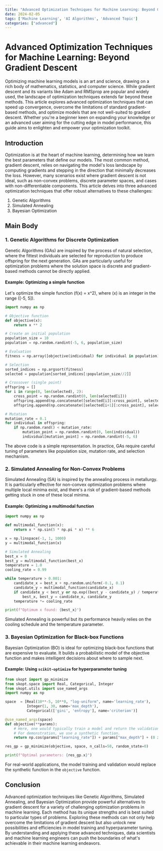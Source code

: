 ```yaml
---
title: "Advanced Optimization Techniques for Machine Learning: Beyond Gradient Descent"
date: 2024-02-05
tags: ['Machine Learning', 'AI Algorithms', 'Advanced Topic']
categories: ["advanced"]
---
```



# Advanced Optimization Techniques for Machine Learning: Beyond Gradient Descent

Optimizing machine learning models is an art and science, drawing on a rich body of mathematics, statistics, and computer science. While gradient descent and its variants like Adam and RMSprop are popular and widely used, the landscape of optimization techniques extends far beyond these methods. This article explores advanced optimization techniques that can speed up convergence, overcome the limitations of standard gradient-based methods, and optimize models that are not well-suited to gradient descent. Whether you're a beginner keen on expanding your knowledge or an advanced user aiming for the cutting edge in model performance, this guide aims to enlighten and empower your optimization toolkit.

## Introduction

Optimization is at the heart of machine learning, determining how we learn the best parameters that define our models. The most common method, gradient descent, relies on navigating the model's loss landscape by computing gradients and stepping in the direction that minimally decreases the loss. However, many scenarios exist where gradient descent is not ideal, such as non-convex problems, discrete parameter spaces, and cases with non-differentiable components. This article delves into three advanced optimization techniques that offer robust alternatives to these challenges:

1. Genetic Algorithms
2. Simulated Annealing
3. Bayesian Optimization

## Main Body

### 1. Genetic Algorithms for Discrete Optimization

Genetic Algorithms (GAs) are inspired by the process of natural selection, where the fittest individuals are selected for reproduction to produce offspring for the next generation. GAs are particularly useful for optimization problems where the solution space is discrete and gradient-based methods cannot be directly applied.

#### Example: Optimizing a simple function

Let's optimize the simple function \(f(x) = x^2\), where \(x\) is an integer in the range \([-5, 5]\).

```python
import numpy as np

# Objective function
def objective(x):
    return x ** 2

# Create an initial population
population_size = 10
population = np.random.randint(-5, 6, population_size)

# Evaluation
fitness = np.array([objective(individual) for individual in population])

# Selection
sorted_indices = np.argsort(fitness)
selected = population[sorted_indices[:population_size//2]]

# Crossover (single point)
offspring = []
for i in range(0, len(selected), 2):
    cross_point = np.random.randint(0, len(selected[i]))
    offspring.append(np.concatenate([selected[i][:cross_point], selected[i+1][cross_point:]]))
    offspring.append(np.concatenate([selected[i+1][:cross_point], selected[i][cross_point:]]))

# Mutation
mutation_rate = 0.1
for individual in offspring:
    if np.random.rand() < mutation_rate:
        mutation_point = np.random.randint(0, len(individual))
        individual[mutation_point] = np.random.randint(-5, 6)
```

The above code is a simple representation. In practice, GAs require careful tuning of parameters like population size, mutation rate, and selection mechanism.

### 2. Simulated Annealing for Non-Convex Problems

Simulated Annealing (SA) is inspired by the annealing process in metallurgy. It is particularly effective for non-convex optimization problems where multiple local minima exist, and there's a risk of gradient-based methods getting stuck in one of these local minima.

#### Example: Optimizing a multimodal function

```python
import numpy as np

def multimodal_function(x):
    return x * np.sin(5 * np.pi * x) ** 6

x = np.linspace(-1, 1, 1000)
y = multimodal_function(x)

# Simulated Annealing
best_x = 0
best_y = multimodal_function(best_x)
temperature = 1.0
cooling_rate = 0.99

while temperature > 0.001:
    candidate_x = best_x + np.random.uniform(-0.1, 0.1)
    candidate_y = multimodal_function(candidate_x)
    if candidate_y < best_y or np.exp((best_y - candidate_y) / temperature) > np.random.rand():
        best_x, best_y = candidate_x, candidate_y
    temperature *= cooling_rate

print(f"Optimum x found: {best_x}")
```

Simulated Annealing is powerful but its performance heavily relies on the cooling schedule and the temperature parameter.

### 3. Bayesian Optimization for Black-box Functions

Bayesian Optimization (BO) is ideal for optimizing black-box functions that are expensive to evaluate. It builds a probabilistic model of the objective function and makes intelligent decisions about where to sample next.

#### Example: Using `scikit-optimize` for hyperparameter tuning

```python
from skopt import gp_minimize
from skopt.space import Real, Categorical, Integer
from skopt.utils import use_named_args
import numpy as np

space  = [Real(10**-5, 10**0, "log-uniform", name='learning_rate'),
          Integer(1, 30, name='max_depth'),
          Categorical(['gini', 'entropy'], name='criterion')]

@use_named_args(space)
def objective(**params):
    # Here, one would typically train a model and return the validation error.
    # For demonstration, we use a synthetic function.
    return np.cos(params["learning_rate"]) + params["max_depth"] + (0 if params["criterion"] == "gini" else 1)

res_gp = gp_minimize(objective, space, n_calls=50, random_state=0)

print(f"Optimal parameters: {res_gp.x}")
```

For real-world applications, the model training and validation would replace the synthetic function in the `objective` function.

## Conclusion

Advanced optimization techniques like Genetic Algorithms, Simulated Annealing, and Bayesian Optimization provide powerful alternatives to gradient descent for a variety of challenging optimization problems in machine learning. Each method has its unique strengths and is best suited to particular types of problems. Exploring these methods can not only help overcome the limitations of gradient descent but also unlock new possibilities and efficiencies in model training and hyperparameter tuning. By understanding and applying these advanced techniques, data scientists and machine learning engineers can push the boundaries of what's achievable in their machine learning endeavors.